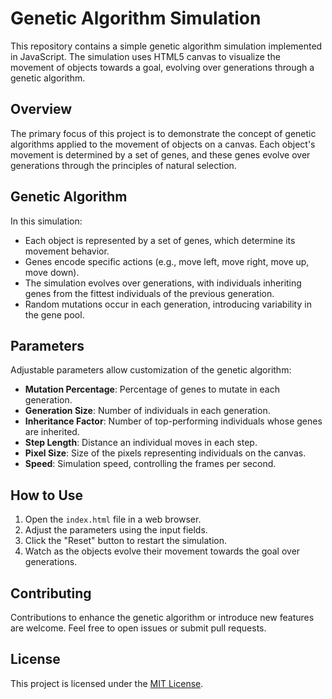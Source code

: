 # Genetic Algorithm Simulation

This repository contains a simple genetic algorithm simulation implemented in JavaScript. The simulation uses HTML5
canvas to visualize the movement of objects towards a goal, evolving over generations through a genetic algorithm.

## Overview

The primary focus of this project is to demonstrate the concept of genetic algorithms applied to the movement of objects
on a canvas. Each object's movement is determined by a set of genes, and these genes evolve over generations through the
principles of natural selection.

## Genetic Algorithm

In this simulation:

- Each object is represented by a set of genes, which determine its movement behavior.
- Genes encode specific actions (e.g., move left, move right, move up, move down).
- The simulation evolves over generations, with individuals inheriting genes from the fittest individuals of the
  previous generation.
- Random mutations occur in each generation, introducing variability in the gene pool.

## Parameters

Adjustable parameters allow customization of the genetic algorithm:

- **Mutation Percentage**: Percentage of genes to mutate in each generation.
- **Generation Size**: Number of individuals in each generation.
- **Inheritance Factor**: Number of top-performing individuals whose genes are inherited.
- **Step Length**: Distance an individual moves in each step.
- **Pixel Size**: Size of the pixels representing individuals on the canvas.
- **Speed**: Simulation speed, controlling the frames per second.

## How to Use

1. Open the `index.html` file in a web browser.
2. Adjust the parameters using the input fields.
3. Click the "Reset" button to restart the simulation.
4. Watch as the objects evolve their movement towards the goal over generations.

## Contributing

Contributions to enhance the genetic algorithm or introduce new features are welcome. Feel free to open issues or submit
pull requests.

## License

This project is licensed under the [MIT License](LICENSE).

